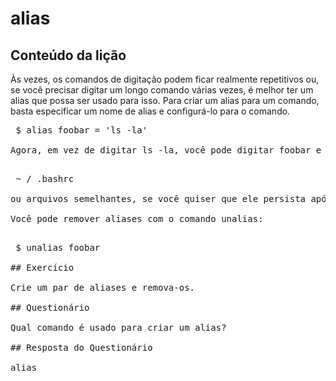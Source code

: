 # alias

## Conteúdo da lição

Às vezes, os comandos de digitação podem ficar realmente repetitivos ou, se você precisar digitar um longo comando várias vezes, é melhor ter um alias que possa ser usado para isso. Para criar um alias para um comando, basta especificar um nome de alias e configurá-lo para o comando.

<pre> $ alias foobar = 'ls -la' </ pre>

Agora, em vez de digitar ls -la, você pode digitar foobar e ele executará esse comando, algo muito interessante. Lembre-se de que esse comando não salvará seu alias após a reinicialização, portanto, você precisará adicionar um alias permanente em:

<pre> ~ / .bashrc </ pre>

ou arquivos semelhantes, se você quiser que ele persista após a reinicialização.

Você pode remover aliases com o comando unalias:

<pre> $ unalias foobar </ pre>

## Exercício

Crie um par de aliases e remova-os.

## Questionário

Qual comando é usado para criar um alias?

## Resposta do Questionário

alias

